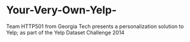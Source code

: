 Your-Very-Own-Yelp-
===================

Team HTTP501 from Georgia Tech presents a personalization solution to Yelp; as part of the Yelp Dataset Challenge 2014
